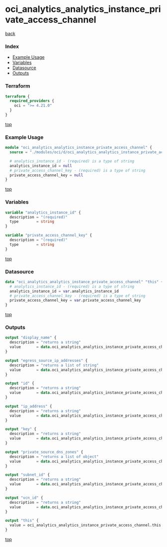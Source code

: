 # oci_analytics_analytics_instance_private_access_channel

[back](../oci.md)

### Index

- [Example Usage](#example-usage)
- [Variables](#variables)
- [Datasource](#datasource)
- [Outputs](#outputs)

### Terraform

```terraform
terraform {
  required_providers {
    oci = ">= 4.21.0"
  }
}
```

[top](#index)

### Example Usage

```terraform
module "oci_analytics_analytics_instance_private_access_channel" {
  source = "./modules/oci/d/oci_analytics_analytics_instance_private_access_channel"

  # analytics_instance_id - (required) is a type of string
  analytics_instance_id = null
  # private_access_channel_key - (required) is a type of string
  private_access_channel_key = null
}
```

[top](#index)

### Variables

```terraform
variable "analytics_instance_id" {
  description = "(required)"
  type        = string
}

variable "private_access_channel_key" {
  description = "(required)"
  type        = string
}
```

[top](#index)

### Datasource

```terraform
data "oci_analytics_analytics_instance_private_access_channel" "this" {
  # analytics_instance_id - (required) is a type of string
  analytics_instance_id = var.analytics_instance_id
  # private_access_channel_key - (required) is a type of string
  private_access_channel_key = var.private_access_channel_key
}
```

[top](#index)

### Outputs

```terraform
output "display_name" {
  description = "returns a string"
  value       = data.oci_analytics_analytics_instance_private_access_channel.this.display_name
}

output "egress_source_ip_addresses" {
  description = "returns a list of string"
  value       = data.oci_analytics_analytics_instance_private_access_channel.this.egress_source_ip_addresses
}

output "id" {
  description = "returns a string"
  value       = data.oci_analytics_analytics_instance_private_access_channel.this.id
}

output "ip_address" {
  description = "returns a string"
  value       = data.oci_analytics_analytics_instance_private_access_channel.this.ip_address
}

output "key" {
  description = "returns a string"
  value       = data.oci_analytics_analytics_instance_private_access_channel.this.key
}

output "private_source_dns_zones" {
  description = "returns a list of object"
  value       = data.oci_analytics_analytics_instance_private_access_channel.this.private_source_dns_zones
}

output "subnet_id" {
  description = "returns a string"
  value       = data.oci_analytics_analytics_instance_private_access_channel.this.subnet_id
}

output "vcn_id" {
  description = "returns a string"
  value       = data.oci_analytics_analytics_instance_private_access_channel.this.vcn_id
}

output "this" {
  value = oci_analytics_analytics_instance_private_access_channel.this
}
```

[top](#index)